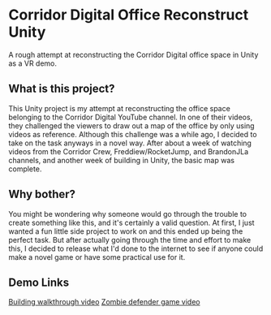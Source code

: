 # Corridor Digital Office Reconstruct Unity
A rough attempt at reconstructing the Corridor Digital office space in Unity as a VR demo.

## What is this project?
This Unity project is my attempt at reconstructing the office space belonging to the Corridor Digital YouTube channel. In one of their videos, they challenged the viewers to draw out a map of the office by only using videos as reference. Although this challenge was a while ago, I decided to take on the task anyways in a novel way. After about a week of watching videos from the Corridor Crew, Freddiew/RocketJump, and BrandonJLa channels, and another week of building in Unity, the basic map was complete.

## Why bother?
You might be wondering why someone would go through the trouble to create something like this, and it's certainly a valid question. At first, I just wanted a fun little side project to work on and this ended up being the perfect task. But after actually going through the time and effort to make this, I decided to release what I'd done to the internet to see if anyone could make a novel game or have some practical use for it. 


## Demo Links
[Building walkthrough video](https://www.youtube.com/watch?v=y837jpOHjUw&feature=youtu.be)
[Zombie defender game video](https://www.youtube.com/watch?v=VEiih3RpVis&feature=youtu.be)
